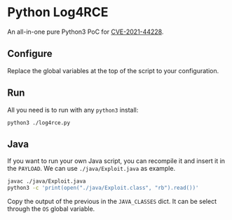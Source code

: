 # Python Log4RCE

An all-in-one pure Python3 PoC for [CVE-2021-44228](https://cve.mitre.org/cgi-bin/cvename.cgi?name=2021-44228).

## Configure

Replace the global variables at the top of the script to your configuration. 

## Run

All you need is to run with any `python3` install:

```
python3 ./log4rce.py
```

## Java

If you want to run your own Java script, you can recompile it and insert it in the `PAYLOAD`. We can use `./java/Exploit.java` as example.

```bash
javac ./java/Exploit.java
python3 -c 'print(open("./java/Exploit.class", "rb").read())'
```

Copy the output of the previous in the `JAVA_CLASSES` dict. It can be select through the `OS` global variable.
